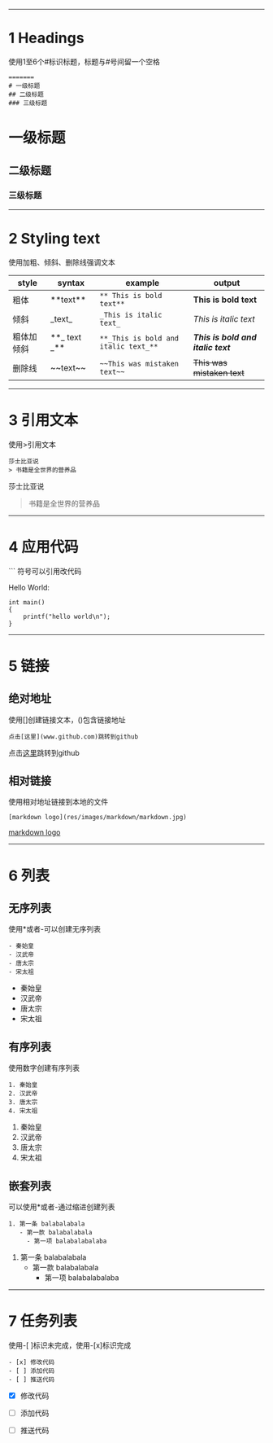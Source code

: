----------
# 1 Headings
使用1至6个#标识标题，标题与#号间留一个空格
```
=======
# 一级标题
## 二级标题
### 三级标题

```

# 一级标题
## 二级标题
### 三级标题

----------

# 2 Styling text
使用加粗、倾斜、删除线强调文本

|style|syntax|example|output|
|-----|------|-------|------|
|粗体| \*\*text\*\*|`** This is bold text**`|**This is bold text**|
|倾斜|\_text\_|`_This is italic text_`|_This is italic text_|
|粗体加倾斜|\*\*\_ text \_\*\*|` **_This is bold and italic text_** `|**_This is bold and italic text_**|
|删除线|\~\~text\~\~|`~~This was mistaken text~~`|~~This was mistaken text~~|

----------

# 3 引用文本
使用\>引用文本

```
莎士比亚说
> 书籍是全世界的营养品
```

莎士比亚说
> 书籍是全世界的营养品

----------
# 4 应用代码
\`\`\` 符号可以引用改代码

Hello World:
```
int main()
{
	printf("hello world\n");
}
```
----------
# 5 链接
## 绝对地址
使用\[\]创建链接文本，\(\)包含链接地址

``` 
点击[这里](www.github.com)跳转到github 
```
点击[这里](www.github.com)跳转到github

## 相对链接
使用相对地址链接到本地的文件

```
[markdown logo](res/images/markdown/markdown.jpg)
```
[markdown logo](res/images/markdown/markdown.jpg)

------

# 6 列表
## 无序列表
使用\*或者\-可以创建无序列表

```
- 秦始皇
- 汉武帝
- 唐太宗
- 宋太祖
```
- 秦始皇
- 汉武帝
- 唐太宗
- 宋太祖

## 有序列表
使用数字创建有序列表


```
1. 秦始皇
2. 汉武帝
3. 唐太宗
4. 宋太祖
```
1. 秦始皇
2. 汉武帝
3. 唐太宗
4. 宋太祖

## 嵌套列表

可以使用\*或者\-通过缩进创建列表

```
1. 第一条 balabalabala
   - 第一款 balabalabala
     - 第一项 balabalabalaba

```
1. 第一条 balabalabala
   - 第一款 balabalabala
     - 第一项 balabalabalaba

----------

# 7 任务列表
使用\-\[&nbsp;\]标识未完成，使用\-\[x\]标识完成
```
- [x] 修改代码
- [ ] 添加代码
- [ ] 推送代码

```
- [x] 修改代码
- [ ] 添加代码
- [ ] 推送代码



